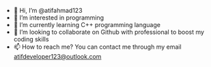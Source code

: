 - 👋 Hi, I’m @atifahmad123
- 👀 I’m interested in programming
- 🌱 I’m currently learning C++ programming language
- 💞️ I’m looking to collaborate on Github with professional to boost my coding skills
- 📫 How to reach me? You can contact me through my email <atifdeveloper123@outlook.com>

<!---
atifahmad123/atifahmad123 is a ✨ special ✨ repository because its `README.md` (this file) appears on your GitHub profile.
You can click the Preview link to take a look at your changes.
--->
